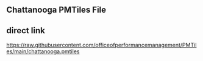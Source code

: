 ## Chattanooga PMTiles File

## direct link
https://raw.githubusercontent.com/officeofperformancemanagement/PMTiles/main/chattanooga.pmtiles

